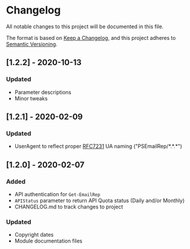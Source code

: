 # Changelog
All notable changes to this project will be documented in this file.

The format is based on [Keep a Changelog](https://keepachangelog.com/en/1.0.0/),
and this project adheres to [Semantic Versioning](https://semver.org/spec/v2.0.0.html).

## [1.2.2] - 2020-10-13
### Updated
- Parameter descriptions
- Minor tweaks

## [1.2.1] - 2020-02-09

### Updated
- UserAgent to reflect proper [RFC7231](https://tools.ietf.org/html/rfc7231#section-5.5.3) UA naming ("PSEmailRep/\*.\*.\*")


## [1.2.0] - 2020-02-07

### Added
- API authentication for `Get-EmailRep`
- `APIStatus` parameter to return API Quota status (Daily and/or Monthly)
- CHANGELOG.md to track changes to project

### Updated
- Copyright dates
- Module documentation files